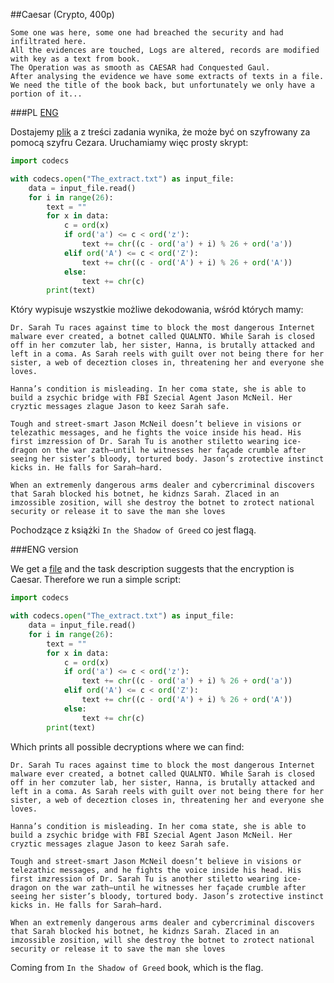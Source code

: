 ﻿##Caesar (Crypto, 400p)

	Some one was here, some one had breached the security and had infiltrated here. 
	All the evidences are touched, Logs are altered, records are modified with key as a text from book.
	The Operation was as smooth as CAESAR had Conquested Gaul. 
	After analysing the evidence we have some extracts of texts in a file. 
	We need the title of the book back, but unfortunately we only have a portion of it...

###PL
[ENG](#eng-version)

Dostajemy [plik](The_extract.txt) a z treści zadania wynika, że może być on szyfrowany za pomocą szyfru Cezara.
Uruchamiamy więc prosty skrypt:

```python
import codecs

with codecs.open("The_extract.txt") as input_file:
    data = input_file.read()
    for i in range(26):
        text = ""
        for x in data:
            c = ord(x)
            if ord('a') <= c < ord('z'):
                text += chr((c - ord('a') + i) % 26 + ord('a'))
            elif ord('A') <= c < ord('Z'):
                text += chr((c - ord('A') + i) % 26 + ord('A'))
            else:
                text += chr(c)
        print(text)
```

Który wypisuje wszystkie możliwe dekodowania, wśród których mamy:

	Dr. Sarah Tu races against time to block the most dangerous Internet malware ever created, a botnet called QUALNTO. While Sarah is closed off in her comzuter lab, her sister, Hanna, is brutally attacked and left in a coma. As Sarah reels with guilt over not being there for her sister, a web of deceztion closes in, threatening her and everyone she loves.

	Hanna’s condition is misleading. In her coma state, she is able to build a zsychic bridge with FBI Szecial Agent Jason McNeil. Her cryztic messages zlague Jason to keez Sarah safe.

	Tough and street-smart Jason McNeil doesn’t believe in visions or telezathic messages, and he fights the voice inside his head. His first imzression of Dr. Sarah Tu is another stiletto wearing ice-dragon on the war zath―until he witnesses her façade crumble after seeing her sister’s bloody, tortured body. Jason’s zrotective instinct kicks in. He falls for Sarah―hard. 

	When an extremenly dangerous arms dealer and cybercriminal discovers that Sarah blocked his botnet, he kidnzs Sarah. Zlaced in an imzossible zosition, will she destroy the botnet to zrotect national security or release it to save the man she loves

Pochodzące z książki `In the Shadow of Greed` co jest flagą.
	
###ENG version

We get a [file](The_extract.txt) and the task description suggests that the encryption is Caesar.
Therefore we run a simple script:

```python
import codecs

with codecs.open("The_extract.txt") as input_file:
    data = input_file.read()
    for i in range(26):
        text = ""
        for x in data:
            c = ord(x)
            if ord('a') <= c < ord('z'):
                text += chr((c - ord('a') + i) % 26 + ord('a'))
            elif ord('A') <= c < ord('Z'):
                text += chr((c - ord('A') + i) % 26 + ord('A'))
            else:
                text += chr(c)
        print(text)
```

Which prints all possible decryptions where we can find:

	Dr. Sarah Tu races against time to block the most dangerous Internet malware ever created, a botnet called QUALNTO. While Sarah is closed off in her comzuter lab, her sister, Hanna, is brutally attacked and left in a coma. As Sarah reels with guilt over not being there for her sister, a web of deceztion closes in, threatening her and everyone she loves.

	Hanna’s condition is misleading. In her coma state, she is able to build a zsychic bridge with FBI Szecial Agent Jason McNeil. Her cryztic messages zlague Jason to keez Sarah safe.

	Tough and street-smart Jason McNeil doesn’t believe in visions or telezathic messages, and he fights the voice inside his head. His first imzression of Dr. Sarah Tu is another stiletto wearing ice-dragon on the war zath―until he witnesses her façade crumble after seeing her sister’s bloody, tortured body. Jason’s zrotective instinct kicks in. He falls for Sarah―hard. 

	When an extremenly dangerous arms dealer and cybercriminal discovers that Sarah blocked his botnet, he kidnzs Sarah. Zlaced in an imzossible zosition, will she destroy the botnet to zrotect national security or release it to save the man she loves

Coming from `In the Shadow of Greed` book, which is the flag.
